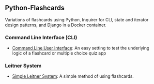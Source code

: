 ##  Python-Flashcards

Variations of flashcards using Python, Inquirer for CLI, state and iterator design patterns, and Django in a Docker container.

### Command Line Interface (CLI) 

- [Command Line User Interface](https://github.com/jonfernq/Python-Flashcards/tree/main/CommandLineUserInterface):  An easy setting to test the underlying logic of a flashcard or multiple choice quiz app

### Leitner System

- [Simple Leitner System](https://github.com/jonfernq/Python-Flashcards/tree/main/CommandLineUserInterface/LeitnerSystem): A simple method of using flashcards. 
